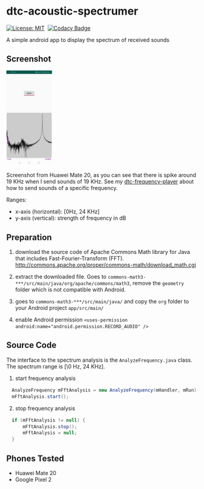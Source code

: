 # dtc-acoustic-spectrumer

[![License: MIT](https://img.shields.io/badge/License-MIT-yellow.svg)](https://opensource.org/licenses/MIT)&nbsp;
[![Codacy Badge](https://api.codacy.com/project/badge/Grade/080a7b2a33b24538bf51d3de974daddf)](https://www.codacy.com/app/dtczhl/dtc-acoustic-spectrumer?utm_source=github.com&amp;utm_medium=referral&amp;utm_content=dtczhl/dtc-acoustic-spectrumer&amp;utm_campaign=Badge_Grade)

A simple android app to display the spectrum of received sounds

## Screenshot

<img src="image/screenshot.jpg" width="120" alt="screenshot" />

Screenshot from Huawei Mate 20, as you can see that there is spike around 19 KHz when I send sounds of 19 KHz. See my [dtc-frequency-player](https://github.com/dtczhl/dtc-frequency-player) about how to send sounds of a specific frequency.

Ranges:
*   x-axis (horizontal): \[0Hz, 24 KHz\]
*   y-axis (vertical): strength of frequency in dB

## Preparation

1.  download the source code of Apache Commons Math library for Java that includes Fast-Fourier-Transform (FFT). <http://commons.apache.org/proper/commons-math/download_math.cgi>

2.  extract the downloaded file. Goes to `commons-math3-***/src/main/java/org/apache/commons/math3`, remove the `geometry` folder which is not compatible with Android.

3.  goes to `commons-math3-***/src/main/java/` and copy the `org` folder to your Android project `app/src/main/`

4.  enable Android permission `<uses-permission android:name="android.permission.RECORD_AUDIO" />`

## Source Code
The interface to the spectrum analysis is the `AnalyzeFrequency.java` class. The spectrum range is [\0 Hz, 24 KHz\].

1.  start frequency analysis
```java
  AnalyzeFrequency mFftAnalysis = new AnalyzeFrequency(mHandler, mRun);
  mFftAnalysis.start();
```

2.  stop frequency analysis
```java
  if (mFftAnalysis != null) {
      mFftAnalysis.stop();
      mFftAnalysis = null;
  }
```

## Phones Tested
*   Huawei Mate 20
*   Google Pixel 2
